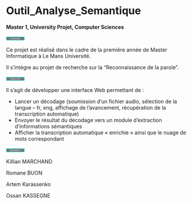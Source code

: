 # Outil_Analyse_Semantique
__Master 1, University Projet, Computer Sciences__

<img src="./Assets/contexte.png" alt="Contexte" width="50"/> 
<p>Ce projet est réalisé dans le cadre de la première année de Master Informatique à Le Mans Université. </p>
<p>Il s’intègre au projet de recherche sur la “Reconnaissance de la parole”. </p>

<img src="./Assets/objectif.png" alt="Objectifs" width="50"/>
<p>Il s’agit de développer une interface Web permettant de : 
<ul>
<li> Lancer un décodage (soumission d’un fichier audio, sélection de la langue – fr, eng, affichage de l’avancement, récupération de la transcription automatique) </li>
<li> Envoyer le résultat du décodage vers un module d’extraction d’informations sémantiques </li>
<li> Afficher la transcription automatique « enrichie » ainsi que le nuage de mots correspondant </li>
</ul>
</p>

<img src="./Assets/membre.png" alt="Membres" width="50"/>
<p>Killian MARCHAND</p>
<p>Romane BUON</p>
<p>Artem Karassenko</p>
<p>Ossan KASSEGNE</p>

